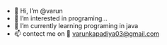 - 👋 Hi, I’m @varun
- 👀 I’m interested in programing...
- 🌱 I’m currently learning programing in java
- 📫 contect me on 📧 varunkapadiya03@gmail.com

<!---
Kvarun0/Kvarun0 is a ✨ special ✨ repository because its `README.md` (this file) appears on your GitHub profile.
You can click the Preview link to take a look at your changes.
--->
